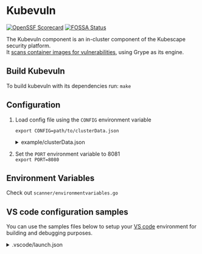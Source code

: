 # Kubevuln
[![OpenSSF Scorecard](https://api.securityscorecards.dev/projects/github.com/kubescape/kubevuln/badge)](https://securityscorecards.dev/viewer/?uri=github.com/kubescape/kubevuln)
[![FOSSA Status](https://app.fossa.com/api/projects/git%2Bgithub.com%2Fkubescape%2Fkubevuln.svg?type=shield&issueType=license)](https://app.fossa.com/projects/git%2Bgithub.com%2Fkubescape%2Fkubevuln?ref=badge_shield&issueType=license)


The Kubevuln component is an in-cluster component of the Kubescape security platform.  
It [scans container images for vulnerabilities](https://www.armosec.io/blog/code-repository-container-image-registry-scanning/?utm_source=github&utm_medium=repository), using Grype as its engine.

## Build Kubevuln
To build kubevuln with its dependencies run: `make`

## Configuration
1. Load config file using the `CONFIG` environment variable   

   `export CONFIG=path/to/clusterData.json`  

   <details><summary>example/clusterData.json</summary>
   
   ```json5 
   {
       "gatewayWebsocketURL": "127.0.0.1:8001",
       "gatewayRestURL": "127.0.0.1:8002",
       "kubevulnURL": "127.0.0.1:8080",
       "kubescapeURL": "127.0.0.1:8080",
       "eventReceiverRestURL": "https://report.armo.cloud",
       "eventReceiverWebsocketURL": "wss://report.armo.cloud",
       "rootGatewayURL": "wss://ens.euprod1.cyberarmorsoft.com/v1/waitfornotification",
       "accountID": "*********************",
       "clusterName": "******" 
      } 
   ``` 
   </details>
   
2. Set the `PORT` environment variable to 8081  
   `export PORT=8080`  

## Environment Variables

Check out `scanner/environmentvariables.go`

## VS code configuration samples

You can use the samples files below to setup your [VS code](https://www.armosec.io/blog/securing-ci-cd-pipelines-security-gates/?utm_source=github&utm_medium=repository) environment for building and debugging purposes.

<details><summary>.vscode/launch.json</summary>

```json5
{
    "version": "0.2.0",
    "configurations": [
        {
            "name": "Launch Package",
            "type": "go",
            "request": "launch",
            "mode": "auto",
            "program":  "${workspaceRoot}",
                 "env": {
                     "PORT": "8080",
                     "NAMESPACE": "kubescape",
                     "CONFIG": "${workspaceRoot}/.vscode/clusterData.json",
            },
            "args": [
                "-alsologtostderr", "-v=4", "2>&1"
            ]
        }
    ]
}
```
We configure the Kubevuln to listen to port 8080, and define the configuration in the clusterData.json file [as mentioned above](https://github.com/kubescape/kubevuln#configuration).
</details>
 

